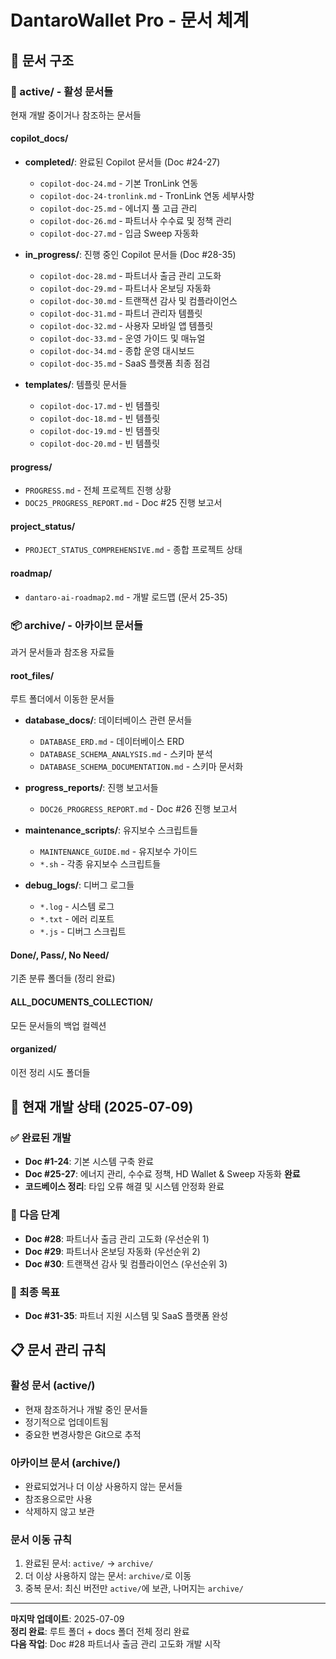 # DantaroWallet Pro - 문서 체계

## 📁 문서 구조

### 🚀 active/ - 활성 문서들
현재 개발 중이거나 참조하는 문서들

#### copilot_docs/
- **completed/**: 완료된 Copilot 문서들 (Doc #24-27)
  - `copilot-doc-24.md` - 기본 TronLink 연동
  - `copilot-doc-24-tronlink.md` - TronLink 연동 세부사항
  - `copilot-doc-25.md` - 에너지 풀 고급 관리
  - `copilot-doc-26.md` - 파트너사 수수료 및 정책 관리
  - `copilot-doc-27.md` - 입금 Sweep 자동화

- **in_progress/**: 진행 중인 Copilot 문서들 (Doc #28-35)
  - `copilot-doc-28.md` - 파트너사 출금 관리 고도화
  - `copilot-doc-29.md` - 파트너사 온보딩 자동화
  - `copilot-doc-30.md` - 트랜잭션 감사 및 컴플라이언스
  - `copilot-doc-31.md` - 파트너 관리자 템플릿
  - `copilot-doc-32.md` - 사용자 모바일 앱 템플릿
  - `copilot-doc-33.md` - 운영 가이드 및 매뉴얼
  - `copilot-doc-34.md` - 종합 운영 대시보드
  - `copilot-doc-35.md` - SaaS 플랫폼 최종 점검

- **templates/**: 템플릿 문서들
  - `copilot-doc-17.md` - 빈 템플릿
  - `copilot-doc-18.md` - 빈 템플릿
  - `copilot-doc-19.md` - 빈 템플릿
  - `copilot-doc-20.md` - 빈 템플릿

#### progress/
- `PROGRESS.md` - 전체 프로젝트 진행 상황
- `DOC25_PROGRESS_REPORT.md` - Doc #25 진행 보고서

#### project_status/
- `PROJECT_STATUS_COMPREHENSIVE.md` - 종합 프로젝트 상태

#### roadmap/
- `dantaro-ai-roadmap2.md` - 개발 로드맵 (문서 25-35)

### 📦 archive/ - 아카이브 문서들
과거 문서들과 참조용 자료들

#### root_files/
루트 폴더에서 이동한 문서들

- **database_docs/**: 데이터베이스 관련 문서들
  - `DATABASE_ERD.md` - 데이터베이스 ERD
  - `DATABASE_SCHEMA_ANALYSIS.md` - 스키마 분석
  - `DATABASE_SCHEMA_DOCUMENTATION.md` - 스키마 문서화

- **progress_reports/**: 진행 보고서들
  - `DOC26_PROGRESS_REPORT.md` - Doc #26 진행 보고서

- **maintenance_scripts/**: 유지보수 스크립트들
  - `MAINTENANCE_GUIDE.md` - 유지보수 가이드
  - `*.sh` - 각종 유지보수 스크립트들

- **debug_logs/**: 디버그 로그들
  - `*.log` - 시스템 로그
  - `*.txt` - 에러 리포트
  - `*.js` - 디버그 스크립트

#### Done/, Pass/, No Need/
기존 분류 폴더들 (정리 완료)

#### ALL_DOCUMENTS_COLLECTION/
모든 문서들의 백업 컬렉션

#### organized/
이전 정리 시도 폴더들

## 🎯 현재 개발 상태 (2025-07-09)

### ✅ 완료된 개발
- **Doc #1-24**: 기본 시스템 구축 완료
- **Doc #25-27**: 에너지 관리, 수수료 정책, HD Wallet & Sweep 자동화 **완료**
- **코드베이스 정리**: 타입 오류 해결 및 시스템 안정화 완료

### 🔄 다음 단계
- **Doc #28**: 파트너사 출금 관리 고도화 (우선순위 1)
- **Doc #29**: 파트너사 온보딩 자동화 (우선순위 2)
- **Doc #30**: 트랜잭션 감사 및 컴플라이언스 (우선순위 3)

### 🚀 최종 목표
- **Doc #31-35**: 파트너 지원 시스템 및 SaaS 플랫폼 완성

## 📋 문서 관리 규칙

### 활성 문서 (active/)
- 현재 참조하거나 개발 중인 문서들
- 정기적으로 업데이트됨
- 중요한 변경사항은 Git으로 추적

### 아카이브 문서 (archive/)
- 완료되었거나 더 이상 사용하지 않는 문서들
- 참조용으로만 사용
- 삭제하지 않고 보관

### 문서 이동 규칙
1. 완료된 문서: `active/` → `archive/`
2. 더 이상 사용하지 않는 문서: `archive/`로 이동
3. 중복 문서: 최신 버전만 `active/`에 보관, 나머지는 `archive/`

---
**마지막 업데이트**: 2025-07-09  
**정리 완료**: 루트 폴더 + docs 폴더 전체 정리 완료  
**다음 작업**: Doc #28 파트너사 출금 관리 고도화 개발 시작
